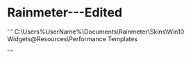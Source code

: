 # Rainmeter---Edited

'''
C:\Users\%UserName%\Documents\Rainmeter\Skins\Win10 Widgets\@Resources\Performance Templates

'''
